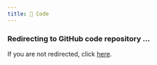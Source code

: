 ```yaml
---
title: 🔗 Code
---
```


### Redirecting to GitHub code repository ...

If you are not redirected, click [here](https://github.com/perfect-pot/perfect-pot).

<script type="text/javascript">
    window.location.href = "https://github.com/perfect-pot/perfect-pot"
</script>
